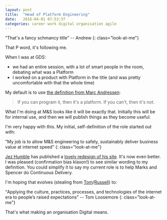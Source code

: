 ```yaml
---
layout: post
title:  "Head of Platform Engineering"
date:   2016-04-01 07:53:37
categories: career work digital organisation agile
---
```

<span><q>That's a fancy schmancy title</q> -- Andrew</span>
{: class="look-at-me"}

That P word, it's following me.

When I was at GDS:

- we had an entire session, with a lot of smart people in the room, debating what was a Platform
- I worked on a product with Platform in the title (and was pretty uncomfortable with that the whole time)

My default is to use [the definition from Marc Andressen][platforms]:

> If you can program it, then it's a platform. If you can't, then it's not.

What I'm doing at M&S looks like it will be exactly that. Initially this will be for internal use, and then we will publish things as they become useful.

I'm very happy with this. My initial, self-definition of the role started out with:

<span><q>My job is to allow M&S engineering to safely, sustainably deliver business value at internet speed</q><span>
{: class="look-at-me"}

[Jez Humble][jez] has published a [lovely redesign of his site][continuous-delivery]. It's now even better. I was pleased (confirmation bias klaxon!) to see similar wording to my definition. You could simplify it to say my current role is to help Marks and Spencer do Continuous Delivery.

I'm hoping that evolves (stealing from [Tom][tomski]/[Russell][russell]) to:

<span><q>Applying the culture, practices, processes, and technologies of the internet era to people’s raised expectations</q> -- Tom Loosemore</span>
{: class="look-at-me"}

That's what making an organisation Digital means.

[continuous-delivery]: http://continuousdelivery.com
[jez]:         https://twitter.com/jezhumble
[platforms]:   http://pmarchive.com/three_kinds_of_platforms_you_meet_on_the_internet.html
[russell]:     https://twitter.com/undermanager
[tomski]:      https://twitter.com/tomskitomski
